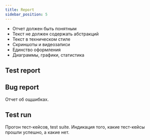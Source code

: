 ```yaml
---
title: Report
sidebar_position: 5
---
```


- Отчет должен быть понятным
- Текст не должен содержать абстракций
- Текст в техническом стиле
- Скриншоты и видеозаписи
- Единство оформления
- Диаграммы, графики, статистика

## Test report

## Bug report

Отчет об ощшибках.

## Test run

Прогон тест-кейсов, test suite. Индикация того, какие тест-кейсы прошли успешно, а какие нет.


